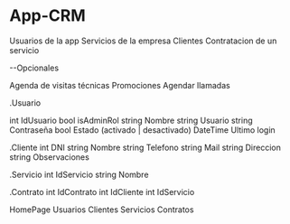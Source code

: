 # App-CRM


Usuarios de la app
Servicios de la empresa
Clientes
Contratacion de un servicio

--Opcionales

Agenda de visitas técnicas
Promociones
Agendar llamadas


.Usuario

int IdUsuario
bool isAdminRol
string Nombre
string Usuario
string Contraseña
bool Estado (activado | desactivado)
DateTime Ultimo login

.Cliente
int DNI
string Nombre
string Telefono
string Mail
string Direccion
string Observaciones

.Servicio
int IdServicio
string Nombre

.Contrato
int IdContrato
int IdCliente
int IdServicio

HomePage
Usuarios
Clientes
Servicios
Contratos